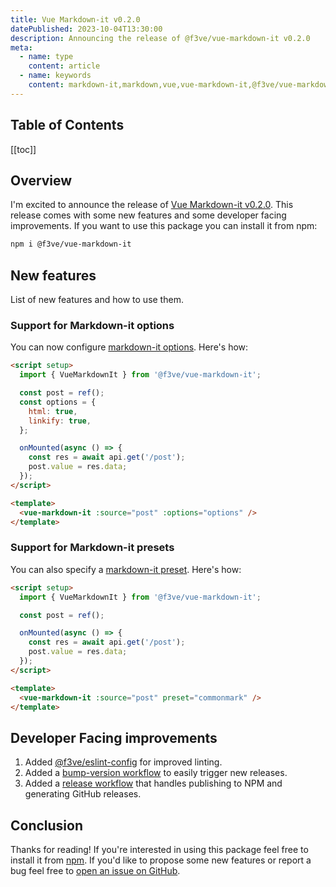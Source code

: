 ```yaml
---
title: Vue Markdown-it v0.2.0
datePublished: 2023-10-04T13:30:00
description: Announcing the release of @f3ve/vue-markdown-it v0.2.0
meta:
  - name: type
    content: article
  - name: keywords
    content: markdown-it,markdown,vue,vue-markdown-it,@f3ve/vue-markdown-it
---
```


## Table of Contents

[[toc]]

## Overview

I'm excited to announce the release of [Vue Markdown-it v0.2.0](https://github.com/f3ve/vue-markdown-it). This release comes with some new features and some developer facing improvements. If you want to use this package you can install it from npm:

```bash
npm i @f3ve/vue-markdown-it
```

## New features

List of new features and how to use them.

### Support for Markdown-it options

You can now configure [markdown-it options](https://markdown-it.github.io/markdown-it/#MarkdownIt.new). Here's how:

```html
<script setup>
  import { VueMarkdownIt } from '@f3ve/vue-markdown-it';

  const post = ref();
  const options = {
    html: true,
    linkify: true,
  };

  onMounted(async () => {
    const res = await api.get('/post');
    post.value = res.data;
  });
</script>

<template>
  <vue-markdown-it :source="post" :options="options" />
</template>
```

### Support for Markdown-it presets

You can also specify a [markdown-it preset](https://markdown-it.github.io/markdown-it/#MarkdownIt.new). Here's how:

```html
<script setup>
  import { VueMarkdownIt } from '@f3ve/vue-markdown-it';

  const post = ref();

  onMounted(async () => {
    const res = await api.get('/post');
    post.value = res.data;
  });
</script>

<template>
  <vue-markdown-it :source="post" preset="commonmark" />
</template>
```

## Developer Facing improvements

1. Added [@f3ve/eslint-config](https://github.com/f3ve/eslint-config) for improved linting.
1. Added a [bump-version workflow](https://github.com/f3ve/vue-markdown-it/blob/main/.github/workflows/bump-version.yml) to easily trigger new releases.
1. Added a [release workflow](https://github.com/f3ve/vue-markdown-it/blob/main/.github/workflows/release.yml) that handles publishing to NPM and generating GitHub releases.

## Conclusion

Thanks for reading! If you're interested in using this package feel free to install it from [npm](https://www.npmjs.com/package/@f3ve/vue-markdown-it). If you'd like to propose some new features or report a bug feel free to [open an issue on GitHub](https://github.com/f3ve/vue-markdown-it/issues).
